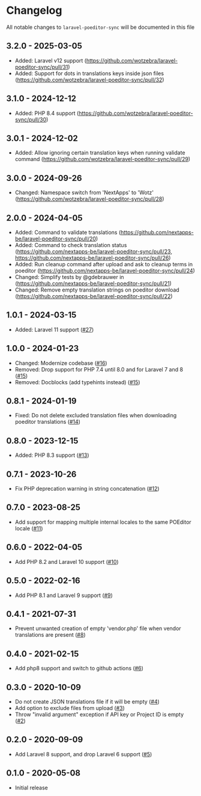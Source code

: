 # Changelog

All notable changes to `laravel-poeditor-sync` will be documented in this file

## 3.2.0 - 2025-03-05

- Added: Laravel v12 support (https://github.com/wotzebra/laravel-poeditor-sync/pull/31)
- Added: Support for dots in translations keys inside json files (https://github.com/wotzebra/laravel-poeditor-sync/pull/32)

## 3.1.0 - 2024-12-12

- Added: PHP 8.4 support (https://github.com/wotzebra/laravel-poeditor-sync/pull/30)

## 3.0.1 - 2024-12-02

- Added: Allow ignoring certain translation keys when running validate command (https://github.com/wotzebra/laravel-poeditor-sync/pull/29)

## 3.0.0 - 2024-09-26

- Changed: Namespace switch from 'NextApps' to 'Wotz' (https://github.com/wotzebra/laravel-poeditor-sync/pull/28)

## 2.0.0 - 2024-04-05

- Added: Command to validate translations (https://github.com/nextapps-be/laravel-poeditor-sync/pull/20)
- Added: Command to check translation status (https://github.com/nextapps-be/laravel-poeditor-sync/pull/23, https://github.com/nextapps-be/laravel-poeditor-sync/pull/26)
- Added: Run cleanup command after upload and ask to cleanup terms in poeditor (https://github.com/nextapps-be/laravel-poeditor-sync/pull/24)
- Changed: Simplify tests by @gdebrauwer in (https://github.com/nextapps-be/laravel-poeditor-sync/pull/21)
- Changed: Remove empty translation strings on poeditor download (https://github.com/nextapps-be/laravel-poeditor-sync/pull/22)

## 1.0.1 - 2024-03-15

- Added: Laravel 11 support ([#27](https://github.com/wotzebra/laravel-poeditor-sync/pull/27))

## 1.0.0 - 2024-01-23

- Changed: Modernize codebase ([#16](https://github.com/wotzebra/laravel-poeditor-sync/pull/16))
- Removed: Drop support for PHP 7.4 until 8.0  and for Laravel 7 and 8 ([#15](https://github.com/wotzebra/laravel-poeditor-sync/pull/15))
- Removed: Docblocks (add typehints instead) ([#15](https://github.com/wotzebra/laravel-poeditor-sync/pull/15))

## 0.8.1 - 2024-01-19

- Fixed: Do not delete excluded translation files when downloading poeditor translations ([#14](https://github.com/wotzebra/laravel-poeditor-sync/pull/14))

## 0.8.0 - 2023-12-15

- Added: PHP 8.3 support ([#13](https://github.com/wotzebra/laravel-poeditor-sync/pull/13))

## 0.7.1 - 2023-10-26

- Fix PHP deprecation warning in string concatenation ([#12](https://github.com/wotzebra/laravel-poeditor-sync/pull/12))

## 0.7.0 - 2023-08-25

- Add support for mapping multiple internal locales to the same POEditor locale ([#11](https://github.com/wotzebra/laravel-poeditor-sync/pull/11))

## 0.6.0 - 2022-04-05

- Add PHP 8.2 and Laravel 10 support ([#10](https://github.com/wotzebra/laravel-poeditor-sync/pull/10))

## 0.5.0 - 2022-02-16

- Add PHP 8.1 and Laravel 9 support ([#9](https://github.com/wotzebra/laravel-poeditor-sync/pull/9))

## 0.4.1 - 2021-07-31

 - Prevent unwanted creation of empty 'vendor.php' file when vendor translations are present ([#8](https://github.com/wotzebra/laravel-poeditor-sync/pull/8))

## 0.4.0 - 2021-02-15

 - Add php8 support and switch to github actions ([#6](https://github.com/wotzebra/laravel-poeditor-sync/pull/6))

## 0.3.0 - 2020-10-09

 - Do not create JSON translations file if it will be empty ([#4](https://github.com/wotzebra/laravel-poeditor-sync/pull/4))
 - Add option to exclude files from upload ([#3](https://github.com/wotzebra/laravel-poeditor-sync/pull/3))
 - Throw "invalid argument" exception if API key or Project ID is empty ([#2](https://github.com/wotzebra/laravel-poeditor-sync/pull/2))

## 0.2.0 - 2020-09-09

- Add Laravel 8 support, and drop Laravel 6 support ([#5](https://github.com/wotzebra/laravel-poeditor-sync/pull/5))

## 0.1.0 - 2020-05-08

- Initial release
